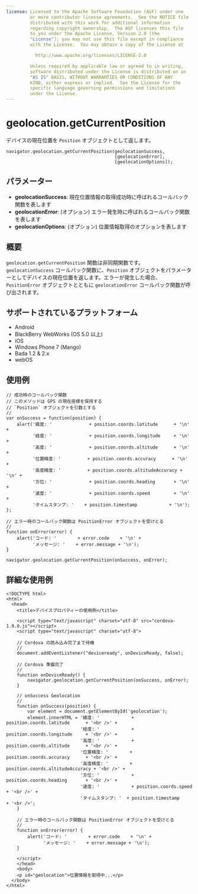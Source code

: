 ```yaml
---
license: Licensed to the Apache Software Foundation (ASF) under one
         or more contributor license agreements.  See the NOTICE file
         distributed with this work for additional information
         regarding copyright ownership.  The ASF licenses this file
         to you under the Apache License, Version 2.0 (the
         "License"); you may not use this file except in compliance
         with the License.  You may obtain a copy of the License at

           http://www.apache.org/licenses/LICENSE-2.0

         Unless required by applicable law or agreed to in writing,
         software distributed under the License is distributed on an
         "AS IS" BASIS, WITHOUT WARRANTIES OR CONDITIONS OF ANY
         KIND, either express or implied.  See the License for the
         specific language governing permissions and limitations
         under the License.
---
```


geolocation.getCurrentPosition
==============================

デバイスの現在位置を `Position` オブジェクトとして返します。

    navigator.geolocation.getCurrentPosition(geolocationSuccess,
                                             [geolocationError],
                                             [geolocationOptions]);

パラメーター
----------

- __geolocationSuccess__: 現在位置情報の取得成功時に呼ばれるコールバック関数を表します
- __geolocationError__: (オプション) エラー発生時に呼ばれるコールバック関数を表します
- __geolocationOptions__: (オプション) 位置情報取得のオプションを表します

概要
-----------

`geolocation.getCurrentPosition` 関数は非同期関数です。 `geolocationSuccess` コールバック関数に、`Position` オブジェクトをパラメーターとしてデバイスの現在位置を返します。エラーが発生した場合、 `PositionError` オブジェクトとともに `geolocationError` コールバック関数が呼び出されます。


サポートされているプラットフォーム
-------------------

- Android
- BlackBerry WebWorks (OS 5.0 以上)
- iOS
- Windows Phone 7 (Mango)
- Bada 1.2 & 2.x
- webOS

使用例
-------------

    // 成功時のコールバック関数
    // このメソッドは GPS の現在座標を保持する
    // `Position` オブジェクトを引数とする
    //
    var onSuccess = function(position) {
        alert('緯度: '              + position.coords.latitude      + '\n' +
              '経度: '              + position.coords.longitude     + '\n' +
              '高度: '              + position.coords.altitude      + '\n' +
              '位置精度: '          + position.coords.accuracy      + '\n' +
              '高度精度: '          + position.coords.altitudeAccuracy + '\n' +
              '方位: '              + position.coords.heading       + '\n' +
              '速度: '              + position.coords.speed         + '\n' +
              'タイムスタンプ: '    + position.timestamp            + '\n');
    };

    // エラー時のコールバック関数は PositionError オブジェクトを受けとる
    //
    function onError(error) {
        alert('コード: '        + error.code    + '\n' +
              'メッセージ: '    + error.message + '\n');
    }

    navigator.geolocation.getCurrentPosition(onSuccess, onError);

詳細な使用例
------------

    <!DOCTYPE html>
    <html>
      <head>
        <title>デバイスプロパティーの使用例</title>

        <script type="text/javascript" charset="utf-8" src="cordova-1.9.0.js"></script>
        <script type="text/javascript" charset="utf-8">

        // Cordova の読み込み完了まで待機
        //
        document.addEventListener("deviceready", onDeviceReady, false);

        // Cordova 準備完了
        //
        function onDeviceReady() {
            navigator.geolocation.getCurrentPosition(onSuccess, onError);
        }

        // onSuccess Geolocation
        //
        function onSuccess(position) {
            var element = document.getElementById('geolocation');
            element.innerHTML = '緯度: '            + position.coords.latitude      + '<br />' +
                                '経度: '            + position.coords.longitude     + '<br />' +
                                '高度: '            + position.coords.altitude      + '<br />' +
                                '位置精度: '        + position.coords.accuracy      + '<br />' +
                                '高度精度: '        + position.coords.altitudeAccuracy + '<br />' +
                                '方位: '            + position.coords.heading       + '<br />' +
                                '速度: '            + position.coords.speed         + '<br />' +
                                'タイムスタンプ: '  + position.timestamp            + '<br />';
        }

        // エラー時のコールバック関数は PositionError オブジェクトを受けとる
        //
        function onError(error) {
            alert('コード: '        + error.code    + '\n' +
                  'メッセージ: '    + error.message + '\n');
        }

        </script>
        </head>
        <body>
        <p id="geolocation">位置情報を取得中...</p>
      </body>
    </html>

